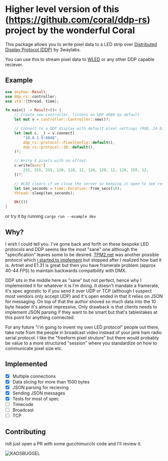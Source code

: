 # Higher level version of this (https://github.com/coral/ddp-rs) project by the wonderful Coral

This package allows you to write pixel data to a LED strip over [Distributed Display Protocol (DDP)](http://www.3waylabs.com/ddp/) by 3waylabs.

You can use this to stream pixel data to [WLED](https://github.com/Aircoookie/WLED) or any other DDP capable reciever.

## Example

```rust
use anyhow::Result;
use ddp_rs::controller;
use std::{thread, time};

fn main() -> Result<()> {
    // Create new controller, listens on UDP 4080 by default
    let mut v = controller::Controller::new()?;

    // Connect to a DDP display with default pixel settings (RGB, 24 bits, ID 1)
    let (mut c, _) = v.connect(
        "10.0.1.9:4048",
        ddp_rs::protocol::PixelConfig::default(),
        ddp_rs::protocol::ID::default(),
    )?;

    // Write 4 pixels with no offset
    c.write(&vec![
        255, 255, 255, 128, 128, 12, 128, 128, 12, 128, 255, 12,
    ])?;

    // WLED clears if we close the server so keeping it open to see result
    let ten_seconds = time::Duration::from_secs(10);
    thread::sleep(ten_seconds);

    Ok(())
}
```

or try it by running `cargo run --example dev`

## Why?

I wish I could tell you. I've gone back and forth on these bespoke LED protocols and DDP seems like the most "sane" one although the "specification" leaves some to be desired. [TPM2.net](https://gist.github.com/jblang/89e24e2655be6c463c56) was another possible protocol which [i started to implement](https://github.com/coral/tpm2net) but stopped after I realized how bad it is. Artnet and E1.31 is great but then you have framerate problem (approx 40-44 FPS) to maintain backwards compatbility with DMX.

DDP sits in the middle here as "sane" but not perfect, hence why I implemented it for whatever it is I'm doing. It doesn't mandate a framerate, it's spec agnostic to if you send it over UDP or TCP (although I suspect most vendors only accept UDP) and it's open ended in that it relies on JSON for messaging. On top of that the author shoved so much data into the 10 byte header it's almost impressive. Only drawback is that clients needs to implement JSON parsing if they want to be smart but that's tablestakes at this point for anything connected.

For any future "i'm going to invent my own LED protocol" people out there, take note from the people in broadcast video instead of your jank ham radio serial protocol. I like the "freeform pixel struture" but there would probably be value to a more structured "session" where you standardize on how to communicate pixel size etc.

## Implemented

- [x] Multiple connections
- [x] Data slicing for more than 1500 bytes
- [x] JSON parsing for recieving
- [x] Sending JSON messages
- [x] Tests for most of spec
- [ ] Timecode
- [ ] Broadcast
- [ ] TCP

## Contributing

m8 just open a PR with some gucchimucchi code and I'll review it.

![KADSBUGGEL](https://raw.githubusercontent.com/coral/fluidsynth2/master/kadsbuggel.png)
